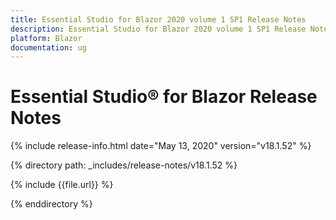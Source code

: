 ```yaml
---
title: Essential Studio for Blazor 2020 volume 1 SP1 Release Notes  
description: Essential Studio for Blazor 2020 volume 1 SP1 Release Notes  
platform: Blazor
documentation: ug
---
```


# Essential Studio&reg; for Blazor  Release Notes  

{% include release-info.html date="May 13, 2020"  version="v18.1.52" %} 

{% directory path: _includes/release-notes/v18.1.52 %}

{% include {{file.url}} %}

{% enddirectory %}







